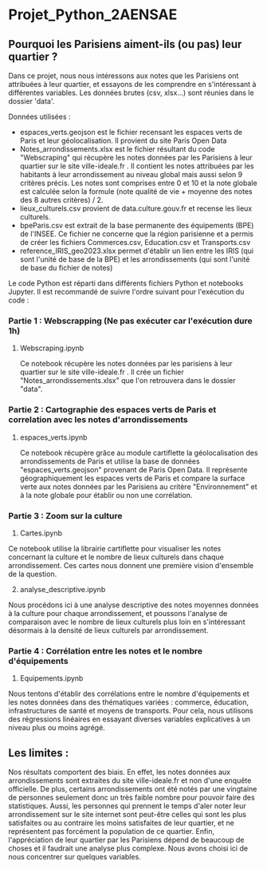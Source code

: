 # Projet_Python_2AENSAE
## Pourquoi les Parisiens aiment-ils (ou pas) leur quartier ? 


Dans ce projet, nous nous intéressons aux notes que les Parisiens ont attribuées à leur quartier, et essayons de les comprendre en s'intéressant à différentes variables. 
Les données brutes (csv, xlsx...) sont réunies dans le dossier 'data'.

Données utilisées :

-   espaces_verts.geojson est le fichier recensant les espaces verts de Paris et leur géolocalisation. Il provient du site Paris Open Data
-   Notes_arrondissements.xlsx est le fichier résultant du code "Webscraping" qui récupère les notes données par les Parisiens à leur quartier sur le site ville-ideale.fr . Il contient les notes attribuées par les habitants à leur arrondissement au niveau global mais aussi selon 9 critères précis. Les notes sont comprises entre 0 et 10 et la note globale est calculée selon la formule (note qualité de vie + moyenne des notes des 8 autres critères) / 2.
-   lieux_culturels.csv provient de data.culture.gouv.fr et recense les lieux culturels.
-   bpeParis.csv est extrait de la base permanente des équipements (BPE) de l'INSEE. Ce fichier ne concerne que la région parisienne et a permis de créer les fichiers Commerces.csv, Education.csv et Transports.csv
-   reference_IRIS_geo2023.xlsx permet d'établir un lien entre les IRIS (qui sont l'unité de base de la BPE) et les arrondissements (qui sont l'unité de base du fichier de notes)


Le code Python est réparti dans différents fichiers Python et notebooks Jupyter. Il est recommandé de suivre l'ordre suivant pour l'exécution du code :


### Partie 1 : Webscrapping (Ne pas exécuter car l'exécution dure 1h)

1. Webscraping.ipynb
   
   Ce notebook récupère les notes données par les parisiens à leur quartier sur le site ville-ideale.fr . Il crée un fichier "Notes_arrondissements.xlsx" que l'on retrouvera dans le dossier "data". 

### Partie 2 : Cartographie des espaces verts de Paris et correlation avec les notes d'arrondissements

1. espaces_verts.ipynb
   
   Ce notebook récupère grâce au module cartiflette la géolocalisation des arrondissements de Paris et utilise la base de données "espaces_verts.geojson" provenant de Paris Open Data.
   Il représente géographiquement les espaces verts de Paris et compare la surface verte aux notes données par les Parisiens au critère "Environnement" et à la note globale pour établir ou non une corrélation.

### Partie 3 : Zoom sur la culture

1. Cartes.ipynb 

Ce notebook utilise la librairie cartiflette pour visualiser les notes concernant la culture et le nombre de lieux culturels dans chaque arrondissement. Ces cartes nous donnent une première vision d'ensemble de la question.

2. analyse_descriptive.ipynb

Nous procédons ici à une analyse descriptive des notes moyennes données à la culture pour chaque arrondissement, et poussons l'analyse de comparaison avec le nombre de lieux culturels plus loin en s'intéressant désormais à la densité de lieux culturels par arrondissement.

### Partie 4 : Corrélation entre les notes et le nombre d'équipements

1. Equipements.ipynb

Nous tentons d'établir des corrélations entre le nombre d'équipements et les notes données dans des thématiques variées : commerce, éducation, infrastructures de santé et moyens de transports. Pour cela, nous utilisons des régressions linéaires en essayant diverses variables explicatives à un niveau plus ou moins agrégé.


## Les limites :
Nos résultats comportent des biais. En effet, les notes données aux arrondissements sont extraites du site ville-ideale.fr et non d'une enquête officielle. De plus, certains arrondissements ont été notés par une vingtaine de personnes seulement donc un très faible nombre pour pouvoir faire des statistiques. Aussi, les personnes qui prennent le temps d'aler noter leur arrondissement sur le site internet sont peut-être celles qui sont les plus satisfaites ou au contraire les moins satisfaites de leur quartier, et ne représentent pas forcément la population de ce quartier. 
Enfin, l'appréciation de leur quartier par les Parisiens dépend de beaucoup de choses et il faudrait une analyse plus complexe. Nous avons choisi ici de nous concentrer sur quelques variables.

